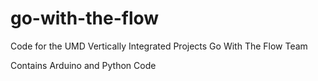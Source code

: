 # go-with-the-flow
Code for the UMD Vertically Integrated Projects Go With The Flow Team

Contains Arduino and Python Code